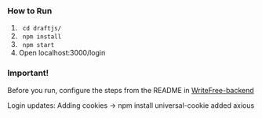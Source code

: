 ### How to Run
1. ``` cd draftjs/```
2. ``` npm install```
3. ``` npm start```
4. Open localhost:3000/login

### Important!
Before you run, configure the steps from the README in [WriteFree-backend](https://github.com/ChiragAswani/WriteFree-backend)

Login updates:
Adding cookies -> npm install universal-cookie
added axious
